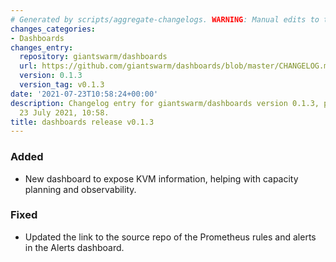 ```yaml
---
# Generated by scripts/aggregate-changelogs. WARNING: Manual edits to this files will be overwritten.
changes_categories:
- Dashboards
changes_entry:
  repository: giantswarm/dashboards
  url: https://github.com/giantswarm/dashboards/blob/master/CHANGELOG.md#013---2021-07-23
  version: 0.1.3
  version_tag: v0.1.3
date: '2021-07-23T10:58:24+00:00'
description: Changelog entry for giantswarm/dashboards version 0.1.3, published on
  23 July 2021, 10:58.
title: dashboards release v0.1.3
---
```


### Added
- New dashboard to expose KVM information, helping with capacity planning and observability.
### Fixed
- Updated the link to the source repo of the Prometheus rules and alerts in the Alerts dashboard.
